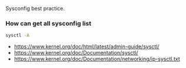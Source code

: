 Sysconfig best practice.

### How can get all sysconfig list

```sh
sysctl -A
```

- <https://www.kernel.org/doc/html/latest/admin-guide/sysctl/>
- <https://www.kernel.org/doc/Documentation/sysctl/>
- <https://www.kernel.org/doc/Documentation/networking/ip-sysctl.txt>
